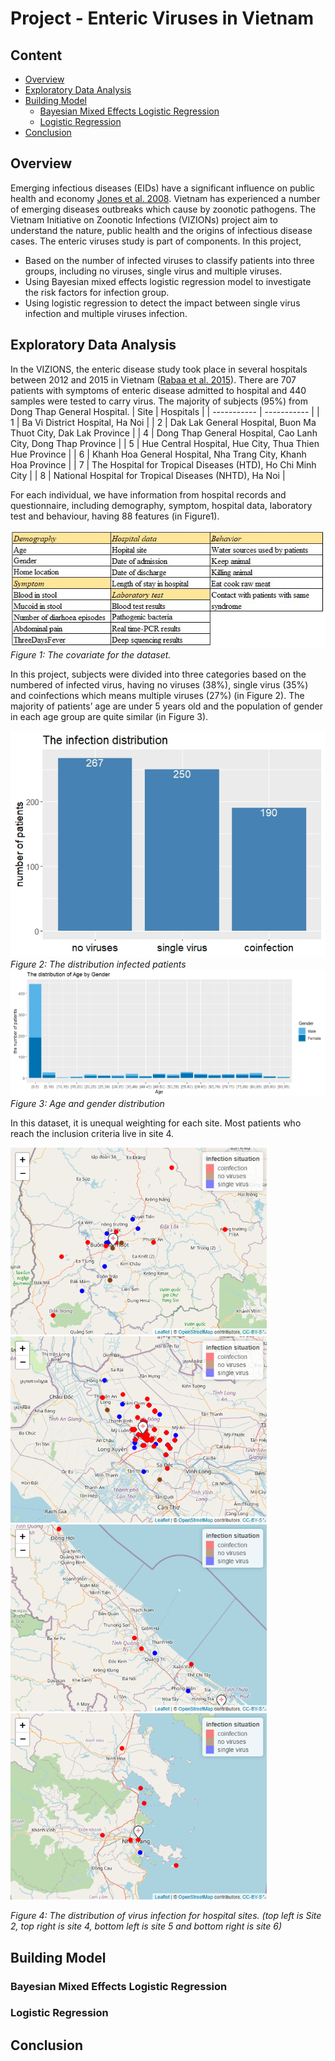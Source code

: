 # Project - Enteric Viruses in Vietnam
## Content
* [Overview](#overview)
* [Exploratory Data Analysis](#exploratory-data-analysis)
* [Building Model](#building-model)
  * [Bayesian Mixed Effects Logistic Regression](#bayesian-mixed-effects-logistic-regression)
  * [Logistic Regression](#logistic-regression)
* [Conclusion](#conclusion)

## Overview
Emerging infectious diseases (EIDs) have a significant influence on public health and economy [Jones et al. 2008](https://www.nature.com/articles/nature06536). Vietnam has experienced a number of emerging diseases outbreaks which cause by zoonotic pathogens. The Vietnam Initiative on Zoonotic Infections (VIZIONs) project aim to understand the nature, public health and the origins of infectious disease cases. The enteric viruses study is part of components. In this project, 
* Based on the number of infected viruses to classify patients into three groups, including no viruses, single virus and multiple viruses.
* Using Bayesian mixed effects logistic regression model to investigate the risk factors for infection group.
* Using logistic regression to detect the impact between single virus infection and multiple viruses infection.

## Exploratory Data Analysis
In the VIZIONS, the enteric disease study took place in several hospitals between 2012 and 2015 in Vietnam ([Rabaa et al. 2015](https://pubmed.ncbi.nlm.nih.gov/26403795/)). There are 707 patients with symptoms of enteric disease admitted to hospital and 440 samples were tested to carry virus. The majority of subjects (95%) from Dong Thap General Hospital.
| Site | Hospitals |
| ----------- | ----------- |
| 1 | Ba Vi District Hospital, Ha Noi |
| 2 | Dak Lak General Hospital, Buon Ma Thuot City, Dak Lak Province |
| 4 | Dong Thap General Hospital, Cao Lanh City, Dong Thap Province |
| 5 | Hue Central Hospital, Hue City, Thua Thien Hue Province |
| 6 | Khanh Hoa General Hospital, Nha Trang City, Khanh Hoa Province |
| 7 | The Hospital for Tropical Diseases (HTD), Ho Chi Minh City |
| 8 | National Hospital for Tropical Diseases (NHTD), Ha Noi |

For each individual, we have information from hospital records and questionnaire, including demography, symptom, hospital data, laboratory test and behaviour, having 88 features (in Figure1).

![](/image/covariate.JPG "The features of dataset")*Figure 1: The covariate for the dataset.*

In this project, subjects were divided into three categories based on the numbered of infected virus, having no viruses (38%), single virus (35%) and coinfections which means multiple viruses (27%) (in Figure 2). The majority of patients’ age are under 5 years old and the population of gender in each age group are quite similar (in Figure 3).

![](/image/infection_situation.jpeg "The distribution of virus infection")*Figure 2: The distribution infected patients*
![](/image/age_by_gender.jpeg "Age and gender distribution")*Figure 3: Age and gender distribution*

In this dataset, it is unequal weighting for each site. Most patients who reach the inclusion criteria live in site 4.

<img src="/image/site2.png" width="410"/> <img src="/image/site4.png" width="410"/> 
<img src="/image/site5.png" width="410"/> <img src="/image/site6.png" width="410"/>

<em>Figure 4: The distribution of virus infection for hospital sites. (top left is Site 2, top right is site 4, bottom left is site 5 and bottom right is site 6)</em>

## Building Model
### Bayesian Mixed Effects Logistic Regression

### Logistic Regression

## Conclusion

